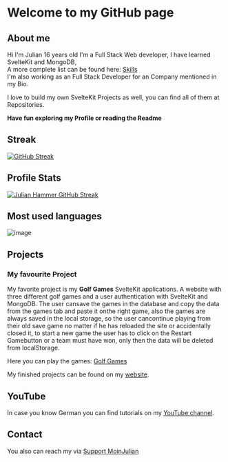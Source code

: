 # Welcome to my GitHub page

## About me

Hi I'm Julian 16 years old 
I'm a Full Stack Web developer, I have learned SvelteKit and MongoDB,   
A more complete list can be found here: [Skills](https://moinjulian.com/skills)  
I'm also working as an Full Stack Developer for an Company mentioned in my Bio.

I love to build my own SvelteKit Projects as well, you can find all of them at Repositories.

**Have fun exploring my Profile or reading the Readme**

## Streak

[![GitHub Streak](https://streak-stats.demolab.com?user=moinjulian&theme=dark)](https://git.io/streak-stats)

## Profile Stats

[![Julian Hammer GitHub Streak](https://github-readme-streak-stats-eight-blue.vercel.app?user=moinjulian&theme=dark)](https://git.io/streak-stats)

## Most used languages

![image](https://github-readme-stats.vercel.app/api/top-langs/?username=moinjulian&layout=pie&langs_count=20&theme=dark)

## Projects

### My favourite Project

My favorite project is my **Golf Games** SvelteKit applications. 
A website with three different golf games and a user authentication with SvelteKit 
and MongoDB. The user cansave the games in the database and copy the data from the 
games tab and paste it onthe right game, also the games are always saved in the local 
storage, so the user cancontinue playing from their old save game no matter if he has
reloaded the site or accidentally closed it, to start a new game the user has to click 
on the Restart Gamebutton or a team must have won, only then the data will be deleted 
from localStorage.

Here you can play the games: [Golf Games](https://golf.moinjulian.com)

My finished projects can be found on my [website](https://moinjulian.com).

## YouTube

In case you know German you can find tutorials on my [YouTube channel](https://www.youtube.com/@moinjulian).

## Contact

You also can reach my via [Support MoinJulian](support@moinjulian.com)
